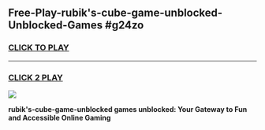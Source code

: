 
## Free-Play-rubik's-cube-game-unblocked-Unblocked-Games #g24zo
<h3>
<a href="https://news.freeplayer.one?title=rubik's-cube-game-unblocked&ref=8M">CLICK TO PLAY</a></h3>
<hr>

<h3>
<a href="https://news.freeplayer.one?title=rubik's-cube-game-unblocked&ref=8M">CLICK 2 PLAY</a>
  
</h3>

<a href="https://news.freeplayer.one?title=rubik's-cube-game-unblocked&ref=8M"><img src="https://clearcache.store/games.png"></a>


**rubik's-cube-game-unblocked games unblocked: Your Gateway to Fun and Accessible Online Gaming**
